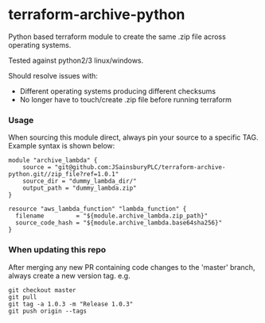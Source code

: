 # terraform-archive-python
Python based terraform module to create the same .zip file across operating systems.

Tested against python2/3 linux/windows.

Should resolve issues with:
- Different operating systems producing different checksums
- No longer have to touch/create .zip file before running terraform

### Usage

When sourcing this module direct, always pin your source to a specific TAG. Example syntax is shown below:

```hcl
module "archive_lambda" {
    source = "git@github.com:JSainsburyPLC/terraform-archive-python.git//zip_file?ref=1.0.1"
    source_dir = "dummy_lambda_dir/"
    output_path = "dummy_lambda.zip"
}

resource "aws_lambda_function" "lambda_function" {
  filename         = "${module.archive_lambda.zip_path}"
  source_code_hash = "${module.archive_lambda.base64sha256}"
}
```

### When updating this repo

After merging any new PR containing code changes to the 'master' branch, always create a new version tag.  e.g.
```hcl
git checkout master
git pull
git tag -a 1.0.3 -m "Release 1.0.3"
git push origin --tags
```
